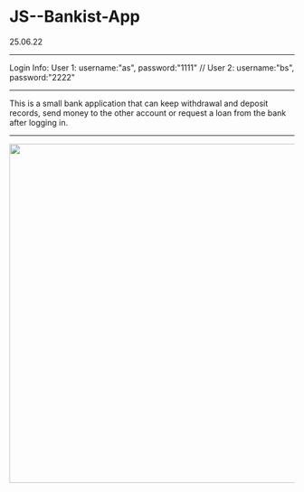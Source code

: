 # JS--Bankist-App
25.06.22

---

Login Info: User 1: username:"as", password:"1111" // User 2: username:"bs", password:"2222"

---

This is a small bank application that can keep withdrawal and deposit records, send money to the other account or request a loan from the bank after logging in.

---

<img width="600px" src="https://github.com/cptsprrw/JS--Bankist-App/blob/main/Bankist-flowchart.png?raw=true" />

